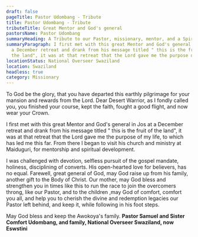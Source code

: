 ```yaml
---
draft: false
pageTitle: Pastor Udombang - Tribute
title: Pastor Udombang - Tribute
tributeTitle: Great Mentor and God's general
pastorsName: Pastor Udombang
summaryHeading: A Tribute to our Pastor, missionary, mentor, and a Spiritual Father
summaryParagraph: I first met with this great Mentor and God's general in Jos at
  a December retreat and drank from his message titled " this is the fruit of
  the land", it was at that retreat that the Lord gave me the purpose of my life
locationStatus: National Overseer Swaziland
location: Swaziland
headless: true
category: Missionary
---
```

To God be the glory, that you have departed this earthly pilgrimage for your mansion and rewards from the Lord.
Dear  Desert Warrior, as I fondly called you, you finished your course, kept the faith, fought a good flight, and now wear your Crown.

I first met with this great Mentor and God's general in Jos at a December retreat and drank from his message titled " this is the fruit of the land", it was at that retreat that the Lord gave me the purpose of my life, to which has led me this far. From there I began to visit his church and ministry at Maiduguri, for mentorship and spiritual development.

I was challenged with devotion, selfless pursuit of the gospel mandate, holiness, disciplining of converts.
His open-hearted love for believers, has no equal.
Farewell, great general of God, may God raise up from his family, another gift to the Body of Christ.
Our mother, may God bless and strengthen you in times like this to run the race to join the overcomers throng, like our Pastor, and to the children ,may God of comfort, comfort you all, and help you to cherish the divine and redemption legacies our Pastor left behind, and keep it, while following in his foot steps.

May God bless and keep the Awokoya's family.
**Pastor Samuel and Sister Comfort Udombang, and family, National Overseer Swaziland, now Eswstini**

